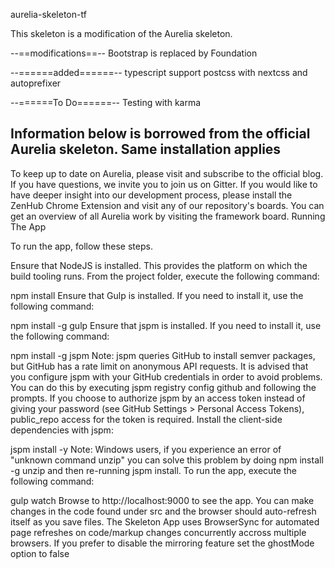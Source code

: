 aurelia-skeleton-tf

This skeleton is a modification of the Aurelia skeleton.

--==modifications==--
Bootstrap is replaced by Foundation


--======added======--
typescript support
postcss with nextcss and autoprefixer


--======To Do======--
Testing with karma


Information below is borrowed from the official Aurelia skeleton. Same installation applies
-------------------------------------------------------------------------------------------------------------

To keep up to date on Aurelia, please visit and subscribe to the official blog. If you have questions, we invite you to join us on Gitter. If you would like to have deeper insight into our development process, please install the ZenHub Chrome Extension and visit any of our repository's boards. You can get an overview of all Aurelia work by visiting the framework board.
Running The App

To run the app, follow these steps.

Ensure that NodeJS is installed. This provides the platform on which the build tooling runs.
From the project folder, execute the following command:

npm install
Ensure that Gulp is installed. If you need to install it, use the following command:

npm install -g gulp
Ensure that jspm is installed. If you need to install it, use the following command:

npm install -g jspm
Note: jspm queries GitHub to install semver packages, but GitHub has a rate limit on anonymous API requests. It is advised that you configure jspm with your GitHub credentials in order to avoid problems. You can do this by executing jspm registry config github and following the prompts. If you choose to authorize jspm by an access token instead of giving your password (see GitHub Settings > Personal Access Tokens), public_repo access for the token is required.
Install the client-side dependencies with jspm:

jspm install -y
Note: Windows users, if you experience an error of "unknown command unzip" you can solve this problem by doing npm install -g unzip and then re-running jspm install.
To run the app, execute the following command:

gulp watch
Browse to http://localhost:9000 to see the app. You can make changes in the code found under src and the browser should auto-refresh itself as you save files.
The Skeleton App uses BrowserSync for automated page refreshes on code/markup changes concurrently accross multiple browsers. If you prefer to disable the mirroring feature set the ghostMode option to false
